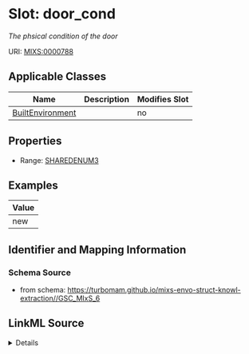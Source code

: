# Slot: door_cond


_The phsical condition of the door_



URI: [MIXS:0000788](https://w3id.org/mixs/0000788)



<!-- no inheritance hierarchy -->




## Applicable Classes

| Name | Description | Modifies Slot |
| --- | --- | --- |
[BuiltEnvironment](BuiltEnvironment.md) |  |  no  |







## Properties

* Range: [SHAREDENUM3](SHAREDENUM3.md)






## Examples

| Value |
| --- |
| new |

## Identifier and Mapping Information







### Schema Source


* from schema: https://turbomam.github.io/mixs-envo-struct-knowl-extraction//GSC_MIxS_6




## LinkML Source

<details>
```yaml
name: door_cond
description: The phsical condition of the door
title: door condition
notes:
- condition
- door
examples:
- value: new
from_schema: https://turbomam.github.io/mixs-envo-struct-knowl-extraction//GSC_MIxS_6
rank: 1000
slot_uri: MIXS:0000788
multivalued: false
alias: door_cond
domain_of:
- BuiltEnvironment
range: SHARED_ENUM_3
required: false
recommended: false

```
</details>